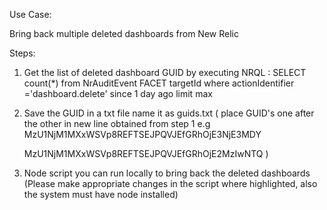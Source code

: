 Use Case:

Bring back multiple deleted dashboards from New Relic

Steps:

1. Get the list of deleted dashboard GUID by executing NRQL : 
   SELECT count(\*) from NrAuditEvent FACET targetId where actionIdentifier ='dashboard.delete' since 1 day ago limit max

2. Save the GUID in a txt file name it as guids.txt
   ( place GUID's one after the other in new line obtained from step 1
   e.g
   MzU1NjM1MXxWSVp8REFTSEJPQVJEfGRhOjE3NjE3MDY
   
   MzU1NjM1MXxWSVp8REFTSEJPQVJEfGRhOjE2MzIwNTQ )

4. Node script you can run locally to bring back the deleted dashboards
   (Please make appropriate changes in the script where highlighted, also the system must have node installed)
